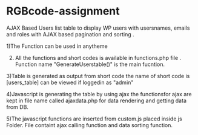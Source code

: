# RGBcode-assignment
AJAX Based Users list table to display WP users with usersnames, emails and roles  with AJAX based pagination and sorting .



1)The Function can be used in anytheme

2) All the functions and short codes is  available in functions.php file . Function name "GenerateUserstable()" is the main fucntion.

3)Table is generated as output from short code the name of short code is [users_table] can be viewed if loggedin as "admin"

4)Javascript is generating the table by using ajax the functionsfor ajax are kept in file name called ajaxdata.php for data rendering and getting data from DB. 

5)The javascript functions are inserted from custom.js placed inside js Folder. File  containt ajax calling function and data sorting function.
